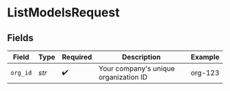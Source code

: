 # ListModelsRequest


## Fields

| Field                                 | Type                                  | Required                              | Description                           | Example                               |
| ------------------------------------- | ------------------------------------- | ------------------------------------- | ------------------------------------- | ------------------------------------- |
| `org_id`                              | *str*                                 | :heavy_check_mark:                    | Your company's unique organization ID | org-123                               |